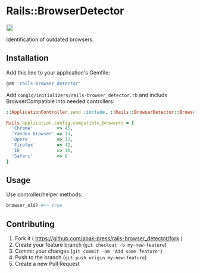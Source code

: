 # Rails::BrowserDetector

<a href="http://dolly.railsc.ru/projects/146/builds/latest/?ref=master"><img src="http://dolly.railsc.ru/badges/abak-press/rails-browser_detector/master" height="18"></a>

Identification of outdated browsers.

## Installation

Add this line to your application's Gemfile:

```ruby
gem 'rails-browser_detector'
```

Add `congig/initializers/rails-browser_detector.rb` and include BrowserCompatible into needed controllers:

```ruby
::ApplicationController.send :include, ::Rails::BrowserDetector::BrowserCompatible

Rails.application.config.compatible_browsers = {
  'Chrome'         => 45,
  'Yandex Browser' => 13,
  'Opera'          => 32,
  'Firefox'        => 42,
  'IE'             => 10,
  'Safari'         => 8
}
```

## Usage

Use controller/helper methods:
```ruby
browser_old? #=> true
```

## Contributing

1. Fork it ( https://github.com/abak-press/rails-browser_detector/fork )
2. Create your feature branch (`git checkout -b my-new-feature`)
3. Commit your changes (`git commit -am 'Add some feature'`)
4. Push to the branch (`git push origin my-new-feature`)
5. Create a new Pull Request
